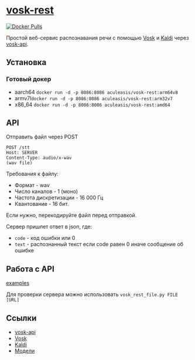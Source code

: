 [vosk-rest](https://github.com/Aculeasis/vosk-rest)
============
[![Docker Pulls](https://img.shields.io/docker/pulls/aculeasis/vosk-rest.svg)](https://hub.docker.com/r/aculeasis/vosk-rest/)

Простой веб-сервис распознавания речи с помощью [Vosk](https://github.com/alphacep/vosk-api) и [Kaldi](https://github.com/alphacep/kaldi)
через [vosk-api](https://github.com/alphacep/vosk-api).

## Установка

### Готовый докер
- aarch64 `docker run -d -p 8086:8086 aculeasis/vosk-rest:arm64v8`
- armv7l`docker run -d -p 8086:8086 aculeasis/vosk-rest:arm32v7`
- x86_64 `docker run -d -p 8086:8086 aculeasis/vosk-rest:amd64`

## API
Отправить файл через POST

    POST /stt
    Host: SERVER
    Content-Type: audio/x-wav
    (wav file)

Требования к файлу:
- Формат - wav
- Число каналов  - 1 (моно)
- Частота дискретизации  - 16 000 Гц
- Квантование - 16 бит.

Если нужно, перекодируйте файл перед отправкой.

Сервер пришлет ответ в json, где:
- `code` - код ошибки или 0
- `text` - распознанный текст если code равен 0 иначе сообщение об ошибке

## Работа с API
[examples](https://github.com/Aculeasis/vosk-rest/tree/master/example)

Для проверки сервера можно использовать `vosk_rest_file.py FILE [URL]`

## Ссылки
- [vosk-api](https://github.com/alphacep/vosk-api)
- [Vosk](https://github.com/alphacep/vosk)
- [Kaldi](https://github.com/alphacep/kaldi)
- [Модели](https://github.com/alphacep/kaldi-android-demo/releases)

